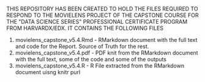 THIS REPOSITORY HAS BEEN CREATED TO HOLD THE FILES REQUIRED TO RESPOND TO THE MOVIELENS PROJECT OF THE CAPSTONE COURSE FOR THE "DATA SCIENCE SERIES" PROFESSIONAL CERTIFICATE PROGRAM FROM HARVARDX/EDX.
IT CONTAINS THE FOLLOWING FILES 
1. movielens_capstone_v5.4.Rmd - RMarkdown document with the full text and code for the Report. Source of Truth for the rest. 
2. movielens_capstone_v5.4.pdf - PDF knit from the RMarkdown document with the full text, some of the code and some of the outputs
3. movielens_capstone_v5.4.R - R File extracted from the RMarkdown document uisng knitr purl

